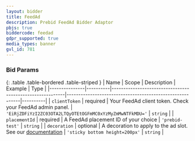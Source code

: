 ```yaml
---
layout: bidder
title: FeedAd
description: Prebid FeedAd Bidder Adaptor
pbjs: true
biddercode: feedad
gdpr_supported: true
media_types: banner
gvl_id: 781
---
```


### Bid Params

{: .table .table-bordered .table-striped }
| Name          | Scope    | Description                                              | Example                                                  | Type     |
|---------------|----------|----------------------------------------------------------|----------------------------------------------------------|----------|
| `clientToken` | required | Your FeedAd client token. Check your FeedAd admin panel. | `'EiRjZDFiYzI2ZC03OTA2LTQyOTEtOGFmMC0xYzMyZmMwNTFkMDU='` | `string` |
| `placementId` | required | A FeedAd placement ID of your choice                     | `'prebid-test'`                                          | `string` |
| `decoration` | optional | A decoration to apply to the ad slot. See our [documentation](https://docs.feedad.com/web/feed_ad/#decorations) | `'sticky bottom height=200px'` | `string` |
